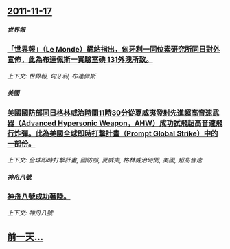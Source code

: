 ## [2011-11-17](/news/2011/11/17/index.md)

##### 世界報
### [「世界報」（Le Monde）網站指出，匈牙利一同位素研究所同日對外宣佈，此為布達佩斯一實驗室碘 131外洩所致。](/news/2011/11/17/世界報-Le-Monde-網站指出-匈牙利一同位素研究所同日對外宣佈-此為布達佩斯一實驗室碘-131外洩所致.md)
_上下文: 世界報, 匈牙利, 布達佩斯_

##### 美國
### [美國國防部同日格林威治時間11時30分從夏威夷發射先進超高音速武器（Advanced Hypersonic Weapon，AHW）成功試飛超高音速飛行炸彈。此為美國全球即時打擊計畫（Prompt Global Strike）中的一部份。](/news/2011/11/17/美國國防部同日格林威治時間11時30分從夏威夷發射先進超高音速武器-Advanced-Hypersonic-Weapon.md)
_上下文: 全球即時打擊計畫, 國防部, 夏威夷, 格林威治時間, 美國, 超高音速_

##### 神舟八號
### [神舟八號成功著陸。](/news/2011/11/17/神舟八號成功著陸.md)
_上下文: 神舟八號_

## [前一天...](/news/2011/11/16/index.md)

